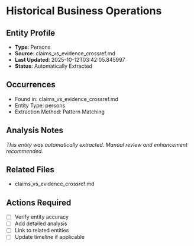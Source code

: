 # Historical Business Operations

## Entity Profile
- **Type**: Persons
- **Source**: claims_vs_evidence_crossref.md
- **Last Updated**: 2025-10-12T03:42:05.845997
- **Status**: Automatically Extracted

## Occurrences
- Found in: claims_vs_evidence_crossref.md
- Entity Type: persons
- Extraction Method: Pattern Matching

## Analysis Notes
*This entity was automatically extracted. Manual review and enhancement recommended.*

## Related Files
- claims_vs_evidence_crossref.md

## Actions Required
- [ ] Verify entity accuracy
- [ ] Add detailed analysis
- [ ] Link to related entities
- [ ] Update timeline if applicable
